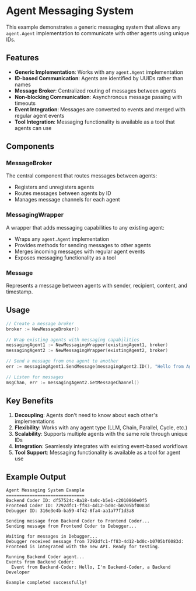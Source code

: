 # Agent Messaging System

This example demonstrates a generic messaging system that allows any `agent.Agent` implementation to communicate with other agents using unique IDs.

## Features

- **Generic Implementation**: Works with any `agent.Agent` implementation
- **ID-based Communication**: Agents are identified by UUIDs rather than names
- **Message Broker**: Centralized routing of messages between agents
- **Non-blocking Communication**: Asynchronous message passing with timeouts
- **Event Integration**: Messages are converted to events and merged with regular agent events
- **Tool Integration**: Messaging functionality is available as a tool that agents can use

## Components

### MessageBroker
The central component that routes messages between agents:
- Registers and unregisters agents
- Routes messages between agents by ID
- Manages message channels for each agent

### MessagingWrapper
A wrapper that adds messaging capabilities to any existing agent:
- Wraps any `agent.Agent` implementation
- Provides methods for sending messages to other agents
- Merges incoming messages with regular agent events
- Exposes messaging functionality as a tool

### Message
Represents a message between agents with sender, recipient, content, and timestamp.

## Usage

```go
// Create a message broker
broker := NewMessageBroker()

// Wrap existing agents with messaging capabilities
messagingAgent1 := NewMessagingWrapper(existingAgent1, broker)
messagingAgent2 := NewMessagingWrapper(existingAgent2, broker)

// Send a message from one agent to another
err := messagingAgent1.SendMessage(messagingAgent2.ID(), "Hello from Agent1!")

// Listen for messages
msgChan, err := messagingAgent2.GetMessageChannel()
```

## Key Benefits

1. **Decoupling**: Agents don't need to know about each other's implementations
2. **Flexibility**: Works with any agent type (LLM, Chain, Parallel, Cycle, etc.)
3. **Scalability**: Supports multiple agents with the same role through unique IDs
4. **Integration**: Seamlessly integrates with existing event-based workflows
5. **Tool Support**: Messaging functionality is available as a tool for agent use

## Example Output

```
Agent Messaging System Example
==============================
Backend Coder ID: df57524c-8a18-4a0c-b5e1-c2010860e0f5
Frontend Coder ID: 7292dfc1-ff83-4d12-bd0c-b0705bf0083d
Debugger ID: 316e3e4b-ba59-4f42-8fa4-aa1a77f1d3a8

Sending message from Backend Coder to Frontend Coder...
Sending message from Frontend Coder to Debugger...

Waiting for messages in Debugger...
Debugger received message from 7292dfc1-ff83-4d12-bd0c-b0705bf0083d: Frontend is integrated with the new API. Ready for testing.

Running Backend Coder agent...
Events from Backend Coder:
  Event from Backend-Coder: Hello, I'm Backend-Coder, a Backend Developer

Example completed successfully!
```
